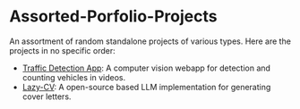 # Assorted-Porfolio-Projects
An assortment of random standalone projects of various types. Here are the projects in no specific order:

- [Traffic Detection App](https://github.com/DylanLoader/Assorted-Porfolio-Projects/tree/main/traffic-detection): A computer vision webapp for detection and counting vehicles in videos. 
- [Lazy-CV](https://github.com/DylanLoader/lazy-cv): A open-source based LLM implementation for generating cover letters. 
